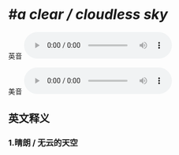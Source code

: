 # ***\#a clear / cloudless sky*** 
英音
<audio src="./media/a clear   cloudless sky1_AAC.aac" controls="controls"></audio>

美音
<audio src="./media/a clear   cloudless sky2_AAC.aac" controls="controls"></audio>



  

英文释义
---
### 1.**晴朗 / 无云的天空**  


